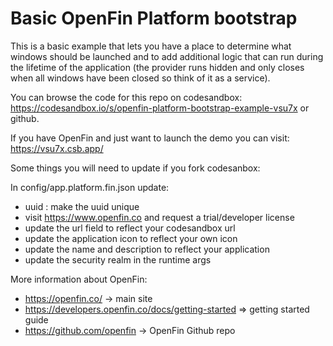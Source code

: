 # Basic OpenFin Platform bootstrap

This is a basic example that lets you have a place to determine what windows should be launched and to add additional logic that can run during the lifetime of
the application (the provider runs hidden and only closes when all windows have been closed so think of it as a service).

You can browse the code for this repo on codesandbox: https://codesandbox.io/s/openfin-platform-bootstrap-example-vsu7x or github.

If you have OpenFin and just want to launch the demo you can visit: https://vsu7x.csb.app/

Some things you will need to update if you fork codesanbox:

In config/app.platform.fin.json update:

- uuid : make the uuid unique
- visit https://www.openfin.co and request a trial/developer license
- update the url field to reflect your codesandbox url
- update the application icon to reflect your own icon
- update the name and description to reflect your application
- update the security realm in the runtime args

More information about OpenFin:

- https://openfin.co/ -> main site
- https://developers.openfin.co/docs/getting-started => getting started guide
- https://github.com/openfin -> OpenFin Github repo
